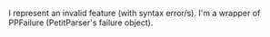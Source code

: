 I represent an invalid feature (with syntax error/s). I'm a wrapper of PPFailure (PetitParser's failure object).